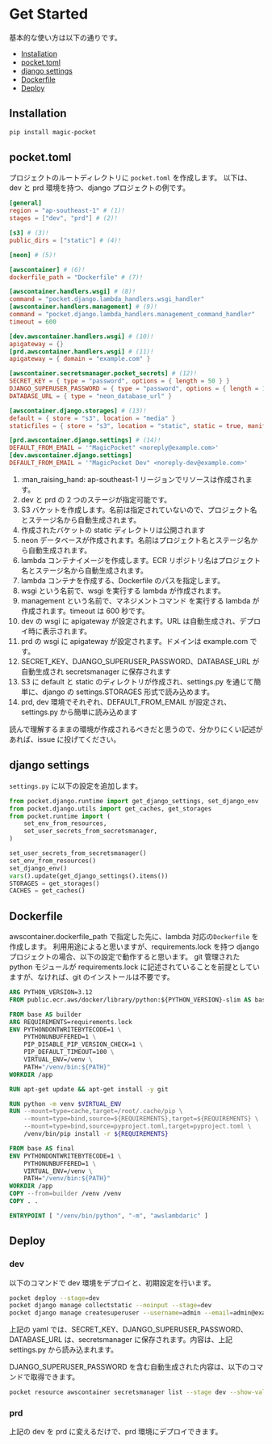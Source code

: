 # Get Started

基本的な使い方は以下の通りです。

- [Installation](#installation)
- [pocket.toml](#pockettoml)
- [django settings](#django-settings)
- [Dockerfile](#dockerfile)
- [Deploy](#deploy)

## Installation

```bash
pip install magic-pocket
```

## pocket.toml

プロジェクトのルートディレクトリに `pocket.toml` を作成します。
以下は、dev と prd 環境を持つ、django プロジェクトの例です。

```toml
[general]
region = "ap-southeast-1" # (1)!
stages = ["dev", "prd"] # (2)!

[s3] # (3)!
public_dirs = ["static"] # (4)!

[neon] # (5)!

[awscontainer] # (6)!
dockerfile_path = "Dockerfile" # (7)!

[awscontainer.handlers.wsgi] # (8)!
command = "pocket.django.lambda_handlers.wsgi_handler"
[awscontainer.handlers.management] # (9)!
command = "pocket.django.lambda_handlers.management_command_handler"
timeout = 600

[dev.awscontainer.handlers.wsgi] # (10)!
apigateway = {}
[prd.awscontainer.handlers.wsgi] # (11)!
apigateway = { domain = "example.com" }

[awscontainer.secretsmanager.pocket_secrets] # (12)!
SECRET_KEY = { type = "password", options = { length = 50 } }
DJANGO_SUPERUSER_PASSWORD = { type = "password", options = { length = 16 } }
DATABASE_URL = { type = "neon_database_url" }

[awscontainer.django.storages] # (13)!
default = { store = "s3", location = "media" }
staticfiles = { store = "s3", location = "static", static = true, manifest = true }

[prd.awscontainer.django.settings] # (14)!
DEFAULT_FROM_EMAIL = '"MagicPocket" <noreply@example.com>'
[dev.awscontainer.django.settings]
DEFAULT_FROM_EMAIL = '"MagicPocket Dev" <noreply-dev@example.com>'
```

1.  :man_raising_hand: ap-southeast-1 リージョンでリソースは作成されます。
2.  dev と prd の 2 つのステージが指定可能です。
3.  S3 バケットを作成します。名前は指定されていないので、プロジェクト名とステージ名から自動生成されます。
4.  作成されたバケットの static ディレクトリは公開されます
5.  neon データベースが作成されます。名前はプロジェクト名とステージ名から自動生成されます。
6.  lambda コンテナイメージを作成します。ECR リポジトリ名はプロジェクト名とステージ名から自動生成されます。
7.  lambda コンテナを作成する、Dockerfile のパスを指定します。
8.  wsgi という名前で、wsgi を実行する lambda が作成されます。
9.  management という名前で、マネジメントコマンド を実行する lambda が作成されます。timeout は 600 秒です。
10. dev の wsgi に apigateway が設定されます。URL は自動生成され、デプロイ時に表示されます。
11. prd の wsgi に apigateway が設定されます。ドメインは example.com です。
12. SECRET_KEY、DJANGO_SUPERUSER_PASSWORD、DATABASE_URL が自動生成され secretsmanager に保存されます
13. S3 に default と static のディレクトリが作成され、settings.py を通じて簡単に、django の settings.STORAGES 形式で読み込めます。
14. prd, dev 環境でそれぞれ、DEFAULT_FROM_EMAIL が設定され、settings.py から簡単に読み込めます

読んで理解するままの環境が作成されるべきだと思うので、分かりにくい記述があれば、issue に投げてください。

## django settings

`settings.py` に以下の設定を追加します。

```python
from pocket.django.runtime import get_django_settings, set_django_env
from pocket.django.utils import get_caches, get_storages
from pocket.runtime import (
    set_env_from_resources,
    set_user_secrets_from_secretsmanager,
)

set_user_secrets_from_secretsmanager()
set_env_from_resources()
set_django_env()
vars().update(get_django_settings().items())
STORAGES = get_storages()
CACHES = get_caches()
```

## Dockerfile

awscontainer.dockerfile_path で指定した先に、lambda 対応の`Dockerfile` を作成します。
利用用途によると思いますが、requirements.lock を持つ django プロジェクトの場合、以下の設定で動作すると思います。
git 管理された python モジュールが requirements.lock に記述されていることを前提としていますが、なければ、git のインストールは不要です。

```Dockerfile
ARG PYTHON_VERSION=3.12
FROM public.ecr.aws/docker/library/python:${PYTHON_VERSION}-slim AS base

FROM base AS builder
ARG REQUIREMENTS=requirements.lock
ENV PYTHONDONTWRITEBYTECODE=1 \
    PYTHONUNBUFFERED=1 \
    PIP_DISABLE_PIP_VERSION_CHECK=1 \
    PIP_DEFAULT_TIMEOUT=100 \
    VIRTUAL_ENV=/venv \
    PATH="/venv/bin:${PATH}"
WORKDIR /app

RUN apt-get update && apt-get install -y git

RUN python -m venv $VIRTUAL_ENV
RUN --mount=type=cache,target=/root/.cache/pip \
    --mount=type=bind,source=${REQUIREMENTS},target=${REQUIREMENTS} \
    --mount=type=bind,source=pyproject.toml,target=pyproject.toml \
    /venv/bin/pip install -r ${REQUIREMENTS}

FROM base AS final
ENV PYTHONDONTWRITEBYTECODE=1 \
    PYTHONUNBUFFERED=1 \
    VIRTUAL_ENV=/venv \
    PATH="/venv/bin:${PATH}"
WORKDIR /app
COPY --from=builder /venv /venv
COPY . .

ENTRYPOINT [ "/venv/bin/python", "-m", "awslambdaric" ]
```

## Deploy

### dev

以下のコマンドで dev 環境をデプロイと、初期設定を行います。

```bash
pocket deploy --stage=dev
pocket django manage collectstatic --noinput --stage=dev
pocket django manage createsuperuser --username=admin --email=admin@example.com --noinput --stage=dev
```

上記の yaml では、SECRET_KEY、DJANGO_SUPERUSER_PASSWORD、DATABASE_URL は、secretsmanager に保存されます。内容は、上記 settings.py から読み込まれます。

DJANGO_SUPERUSER_PASSWORD を含む自動生成された内容は、以下のコマンドで取得できます。

```bash
pocket resource awscontainer secretsmanager list --stage dev --show-values
```

### prd

上記の dev を prd に変えるだけで、prd 環境にデプロイできます。

